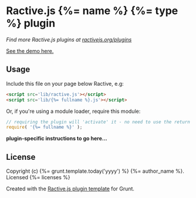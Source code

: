 # Ractive.js {%= name %} {%= type %} plugin

*Find more Ractive.js plugins at [ractivejs.org/plugins](http://ractivejs.org/plugins)*

[See the demo here.](TODO)

## Usage

Include this file on your page below Ractive, e.g:

```html
<script src='lib/ractive.js'></script>
<script src='lib/{%= fullname %}.js'></script>
```

Or, if you're using a module loader, require this module:

```js
// requiring the plugin will 'activate' it - no need to use the return value
require( '{%= fullname %}' );
```

**plugin-specific instructions to go here...**



## License

Copyright (c) {%= grunt.template.today('yyyy') %} {%= author_name %}. Licensed {%= licenses %}

Created with the [Ractive.js plugin template](https://github.com/ractivejs/plugin-template) for Grunt.
